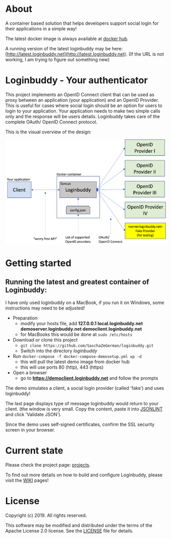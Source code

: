 # About

A container based solution that helps developers support social login for their applications in a simple way!

The latest docker image is always available at [docker hub](https://hub.docker.com/r/saschazegerman/loginbuddy/).

A running version of the latest loginbuddy may be here: [http://latest.loginbuddy.net](http://latest.loginbuddy.net). (If the URL is not working, I am trying to figure out something new)

# Loginbuddy - Your authenticator

This project implements an OpenID Connect client that can be used as proxy between an application (your application) and 
an OpenID Provider. This is useful for cases where social login should be an option for users to login to your 
application. Your application needs to make two simple calls only and the response will be users details. Loginbuddy 
takes care of the complete OAuth/ OpenID Connect protocol.

This is the visual overview of the design:

![alt overview](doc/overview_700.png)

# Getting started

## Running the latest and greatest container of Loginbuddy:

I have only used loginbuddy on a MacBook, if you run it on Windows, some instructions may need to be adjusted!

- Preparation
  - modify your hosts file, add **127.0.0.1 local.loginbuddy.net demoserver.loginbuddy.net democlient.loginbuddy.net**
  - for MacBooks this would be done at ```sudo /etc/hosts```
- Download or clone this project
  - ```git clone https://github.com/SaschaZeGerman/loginbuddy.git```
  - Switch into the directory *loginbuddy*
- Run ```docker-compose -f docker-compose-demosetup.yml up -d```
  - this will pull the latest demo image from docker hub
  - this will use ports 80 (http), 443 (https)
- Open a browser
  - go to **https://democlient.loginbuddy.net** and follow the prompts

The demo simulates a client, a social login provider (called 'fake') and uses loginbuddy!

The last page displays type of message loginbuddy would return to your client. (the window is very small. Copy the content, paste it into [JSONLINT](https://jsonlint.com) and click 'Validate JSON').

Since the demo uses self-signed certificates, confirm the SSL security screen in your browser.

# Current state

Please check the project page: [projects](https://github.com/SaschaZeGerman/loginbuddy/projects).

To find out more details on how to build and configure Loginbuddy, please visit the [WIKI](https://github.com/SaschaZeGerman/loginbuddy/wiki) pages!

# License

Copyright (c) 2019. All rights reserved.

This software may be modified and distributed under the terms of the Apache License 2.0 license. See the [LICENSE](/LICENSE) file for details.